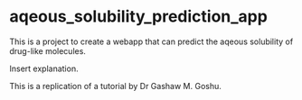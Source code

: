 # aqeous_solubility_prediction_app

This is a project to create a webapp that can predict the aqeous solubility of drug-like molecules. 

Insert explanation. 

This is a replication of a tutorial by Dr Gashaw M. Goshu. 

